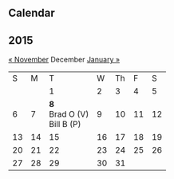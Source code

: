 ## Calendar

<h2>2015</h2>
<div>
<a href="/MDcal/2015November.md">« November</a> 
<span> December </span> 
<a href="/MDcal/2016January.md"> January »</a>
</div>
<table>
  <tr>
    <td>S</td>
    <td>M</td>
    <td>T</td>
    <td>W</td>
    <td>Th</td>
    <td>F</td>
    <td>S</td>
  </tr>
  <tr>
    <td></td>
    <td></td>
    <td>1</td>
    <td>2</td>
    <td>3</td>
    <td>4</td>
    <td>5</td>
  </tr>
  <tr>
    <td>6</td>
    <td>7</td>
    <td><div>
      <b>8</b> <br>
       Brad O (V) <br>
       Bill B (P) <br>
    </div></td>
    <td>9</td>
    <td>10</td>
    <td>11</td>
    <td>12</td>
  </tr>
  <tr>
    <td>13</td>
    <td>14</td>
    <td>15</td>
    <td>16</td>
    <td>17</td>
    <td>18</td>
    <td>19</td>
  </tr>
  <tr>
    <td>20</td>
    <td>21</td>
    <td>22</td>
    <td>23</td>
    <td>24</td>
    <td>25</td>
    <td>26</td>
  </tr>
  <tr>
    <td>27</td>
    <td>28</td>
    <td>29</td>
    <td>30</td>
    <td>31</td>
    <td></td>
    <td></td>
  </tr>
</table>
